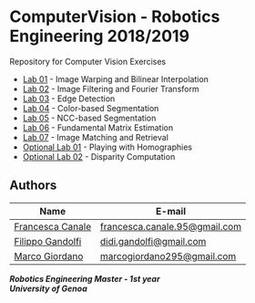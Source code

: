 # ComputerVision - Robotics Engineering 2018/2019
Repository for Computer Vision Exercises

* [Lab 01](https://github.com/francescacanale/ComputerVision/tree/master/Lab01) - Image Warping and Bilinear Interpolation
* [Lab 02](https://github.com/francescacanale/ComputerVision/tree/master/Lab02) - Image Filtering and Fourier Transform
* [Lab 03](https://github.com/francescacanale/ComputerVision/tree/master/Lab03) - Edge Detection
* [Lab 04](https://github.com/francescacanale/ComputerVision/tree/master/Lab04) - Color-based Segmentation
* [Lab 05](https://github.com/francescacanale/ComputerVision/tree/master/Lab05) - NCC-based Segmentation
* [Lab 06](https://github.com/francescacanale/ComputerVision/tree/master/Lab06) - Fundamental Matrix Estimation
* [Lab 07](https://github.com/francescacanale/ComputerVision/tree/master/Lab07) - Image Matching and Retrieval
* [Optional Lab 01](https://github.com/francescacanale/ComputerVision/tree/master/OptionalLab01) - Playing with Homographies
* [Optional Lab 02](https://github.com/francescacanale/ComputerVision/tree/master/OptionalLab01) - Disparity Computation


## Authors
| Name | E-mail |
|------|--------|
| [Francesca Canale](https://github.com/francescacanale) | francesca.canale.95@gmail.com |
| [Filippo Gandolfi](https://github.com/filippogandolfi) | didi.gandolfi@gmail.com |
| [Marco Giordano](https://github.com/MarcoGiordano95) | marcogiordano295@gmail.com |


***Robotics Engineering Master - 1st year***   
***University of Genoa***
